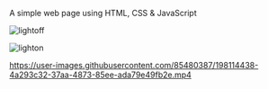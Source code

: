 A simple web page using HTML, CSS & JavaScript

![lightoff](https://user-images.githubusercontent.com/85480387/198103111-20b12e6c-ac4e-4b85-a119-75338b89d029.jpg)

![lighton](https://user-images.githubusercontent.com/85480387/198103149-f1353b6d-e14e-4073-87ed-0300e3111b98.jpg)


https://user-images.githubusercontent.com/85480387/198114438-4a293c32-37aa-4873-85ee-ada79e49fb2e.mp4

